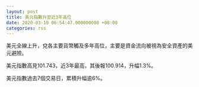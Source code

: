 ```yaml
---
layout: post
title: 美元指數升至近3年高位
date: 2020-03-19 06:54:47.000000000 +08:00
categories: rss
---
```


美元全線上升，兌各主要貨幣觸及多年高位，主要是資金流向被視為安全資產的美元避險。

美元指數高見101.743，近3年最高，其後報100.914，升幅1.3%。

美元指數過去7個交易日，累積升幅逾6%。
